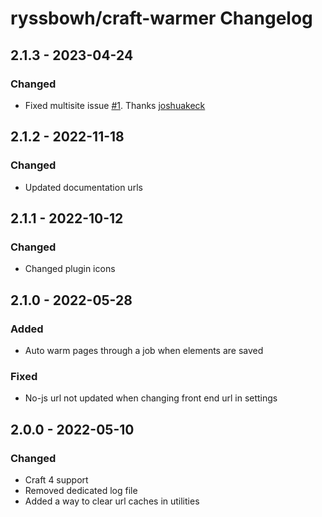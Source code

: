 # ryssbowh/craft-warmer Changelog

## 2.1.3 - 2023-04-24

### Changed

- Fixed multisite issue [#1](https://github.com/ryssbowh/craft-warmer/pull/1). Thanks [joshuakeck](https://github.com/joshuakeck)

## 2.1.2 - 2022-11-18

### Changed

- Updated documentation urls

## 2.1.1 - 2022-10-12

### Changed

- Changed plugin icons

## 2.1.0 - 2022-05-28

### Added

- Auto warm pages through a job when elements are saved

### Fixed

- No-js url not updated when changing front end url in settings

## 2.0.0 - 2022-05-10

### Changed

- Craft 4 support
- Removed dedicated log file
- Added a way to clear url caches in utilities